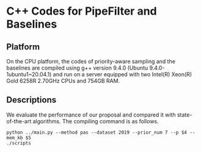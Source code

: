 # C++ Codes for PipeFilter and Baselines

## Platform
On the CPU platform, the codes of priority-aware sampling and the baselines are compiled using g++ version 9.4.0 (Ubuntu 9.4.0-1ubuntu1~20.04.1) and run on a server equipped with two Intel(R) Xeon(R) Gold 6258R 2.70GHz CPUs and 754GB RAM.

## Descriptions
We evaluate the performance of our proposal and compared it with state-of-the-art algorithms. The compiling command is as follows.

```shell
python ../main.py --method pas --dataset 2019 --prior_num 7 --p $4 --mem_kb $5
./scripts 
```
